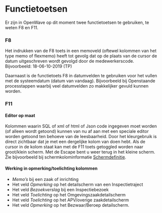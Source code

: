 # Functietoetsen

Er zijn in OpenWave op dit moment twee functietoetsen te gebruiken, te weten F8 en F11.

### F8

Het indrukken van de F8 toets in een memoveld (oftewel kolommen van het type memo of flexmemo) heeft tot gevolg dat op de plaats van de cursor de datum uitgeschreven wordt gevolgd door de medewerkerscode.
Bijvoorbeeld: 18-06-10-2019 (TP)

Daarnaast is de functietoets F8 in datumvelden te gebruiken voor het vullen met de systeemdatum (datum van vandaag).
Bijvoorbeeld bij Openstaande processtappen waarbij veel datumvelden zo makkelijker gevuld kunnen worden.

### F11

#### Editor op maat

Kolommen waarin SQL of xml of html of Json code ingegeven moet worden (of alleen wordt getoond) kunnen van nu af aan met een speciale editor worden getoond ten behoeve van de leesbaarheid. Door het kleurgebruik is direct zichtbaar dat je met een dergelijke kolom van doen hebt. Als de cursor in de kolom staat kan met de F11 toets getoggled worden naar groot/klein scherm. Met de Escape bent u weer terug in het kleine scherm.
Zie bijvoorbeeld bij schermkolominformatie [Schermdefinitie](/docs/instellen_inrichten/schermdefinitie/README.md).

#### Werking in opmerking/toelichting kolommen

- _Memo’s_ bij een zaak of inrichting
- Het veld _Opmerking_ op het detailscherm van een Inspectietraject
- Het veld _Bezoekverslag_ bij een Inspectiebezoek
- Het veld _Toelichting_ op het Omgevingszaakdetailscherm
- Het veld _Toelichting_ op het APV/overige zaakdetailscherm
- Het veld _Opmerking_ op het Bezwaar/Beroep detailscherm.
